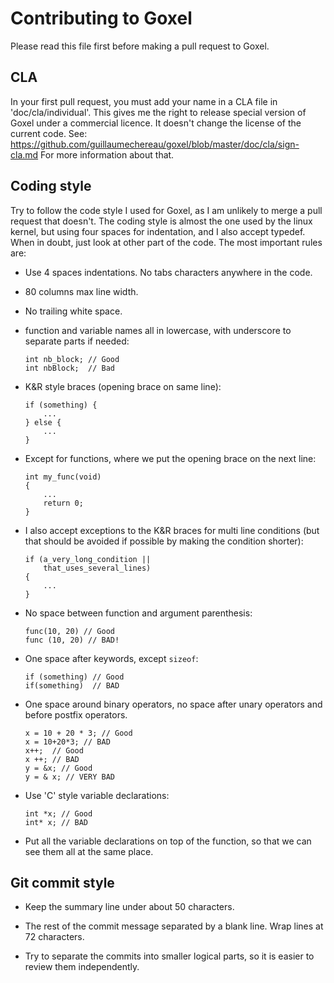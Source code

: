 # Contributing to Goxel

Please read this file first before making a pull request to Goxel.


## CLA

In your first pull request, you must add your name in a CLA file in
'doc/cla/individual'.  This gives me the right to release special version of
Goxel under a commercial licence.  It doesn't change the license of the current
code.  See:
https://github.com/guillaumechereau/goxel/blob/master/doc/cla/sign-cla.md
For more information about that.


## Coding style

Try to follow the code style I used for Goxel, as I am unlikely to merge a pull
request that doesn't.  The coding style is almost the one used by the linux
kernel, but using four spaces for indentation, and I also accept typedef.  When
in doubt, just look at other part of the code.  The most important rules are:

- Use 4 spaces indentations.  No tabs characters anywhere in the code.

- 80 columns max line width.

- No trailing white space.

- function and variable names all in lowercase, with underscore to separate
  parts if needed:

      int nb_block; // Good
      int nbBlock;  // Bad

- K&R style braces (opening brace on same line):

      if (something) {
          ...
      } else {
          ...
      }

- Except for functions, where we put the opening brace on the next line:

      int my_func(void)
      {
          ...
          return 0;
      }

- I also accept exceptions to the K&R braces for multi line conditions
  (but that should be avoided if possible by making the condition shorter):

      if (a_very_long_condition ||
          that_uses_several_lines)
      {
          ...
      }

- No space between function and argument parenthesis:

      func(10, 20) // Good
      func (10, 20) // BAD!


- One space after keywords, except `sizeof`:

      if (something) // Good
      if(something)  // BAD

- One space around binary operators, no space after unary operators and
  before postfix operators.

      x = 10 + 20 * 3; // Good
      x = 10+20*3; // BAD
      x++;  // Good
      x ++; // BAD
      y = &x; // Good
      y = & x; // VERY BAD

- Use 'C' style variable declarations:

      int *x; // Good
      int* x; // BAD

- Put all the variable declarations on top of the function, so that we can
  see them all at the same place.


## Git commit style

- Keep the summary line under about 50 characters.

- The rest of the commit message separated by a blank line.  Wrap lines at
  72 characters.

- Try to separate the commits into smaller logical parts, so it is easier to
  review them independently.
